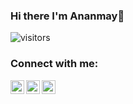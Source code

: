 ### Hi there I'm Ananmay👋
![visitors](https://visitor-badge.glitch.me/badge?page_id=ananmaysuri.visitor-badge)

### Connect with me:
<a href="https://www.linkedin.com/in/ananmaysuri/">
  <img align="left" alt="LinkdeIn" width="22px" src="https://cdn.jsdelivr.net/npm/simple-icons@v3/icons/linkedin.svg" />
</a>
<a href="https://www.kaggle.com/ananmaysuri">
  <img align="left" alt="Kaggle" width="22px" src="https://cdn.jsdelivr.net/npm/simple-icons@v3/icons/kaggle.svg" />
</a>
<a href="https://www.instagram.com/ananmays/">
  <img align="left" alt="Instagram" width="22px" src="https://cdn.jsdelivr.net/npm/simple-icons@v3/icons/instagram.svg" />
</a>
<br/>
<br/>
